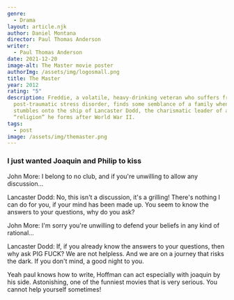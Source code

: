 ```yaml
---
genre:
  - Drama
layout: article.njk
author: Daniel Montana
director: Paul Thomas Anderson
writer:
  - Paul Thomas Anderson
date: 2021-12-20
image-alt: The Master movie poster
authorImg: /assets/img/logosmall.png
title: The Master
year: 2012
rating: "5"
description: Freddie, a volatile, heavy-drinking veteran who suffers from
  post-traumatic stress disorder, finds some semblance of a family when he
  stumbles onto the ship of Lancaster Dodd, the charismatic leader of a new
  “religion” he forms after World War II.
tags:
  - post
image: /assets/img/themaster.png
---
```


### I just wanted Joaquin and Philip to kiss


John More: I belong to no club, and if you're unwilling to allow any discussion...

Lancaster Dodd: No, this isn't a discussion, it's a grilling! There's nothing I can do for you, if your mind has been made up. You seem to know the answers to your questions, why do you ask?

John More: I'm sorry you're unwilling to defend your beliefs in any kind of rational...

Lancaster Dodd: If, if you already know the answers to your questions, then why ask PIG FUCK? We are not helpless. And we are on a journey that risks the dark. If you don't mind, a good night to you. 

Yeah paul knows how to write, Hoffman can act especially with joaquin by his side. Astonishing, one of the funniest movies that is very serious. You cannot help yourself sometimes!